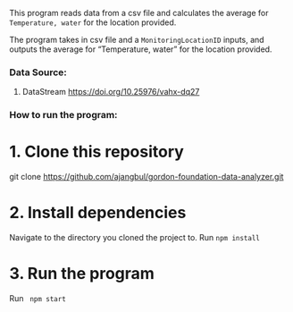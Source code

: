 This program reads data from a csv file and calculates the average for ```Temperature, water``` for the location provided.

The program takes in csv file and a ```MonitoringLocationID``` inputs, and outputs the average for “Temperature, water” for the location provided.

### Data Source:
1. DataStream https://doi.org/10.25976/vahx-dq27

### How to run the program:

# 1. Clone this repository
git clone https://github.com/ajangbul/gordon-foundation-data-analyzer.git

# 2. Install dependencies
Navigate to the directory you cloned the project to.
Run ```npm install```

# 3. Run the program
Run ``` npm start```

